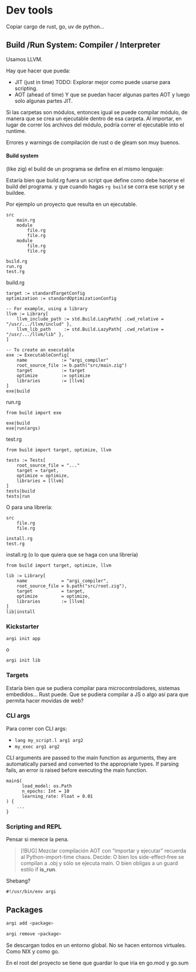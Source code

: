 # Dev tools

Copiar cargo de rust, go, uv de python...


## Build /Run System: Compiler / Interpreter

Usamos LLVM.

Hay que hacer que pueda:
- JIT (just in time)
	TODO: Explorar mejor como puede usarse para scripting.
- AOT (ahead of time)
Y que se puedan hacer algunas partes AOT y luego solo algunas partes JIT.

Si las carpetas son módulos, entonces igual se puede compilar módulo, de manera que se crea un ejecutable dentro de esa carpeta. Al importar, en lugar de correr los archivos del módulo, podría correr el ejecutable into el runtime.

Errores y warnings de compilación de rust o de gleam son muy buenos.

#### Build system

(like zig) el build de un programa se define en el mismo lenguaje:

Estaría bien que build.rg fuera un script que define como debe hacerse el build del programa. y que cuando hagas `rg build` se corra ese script y se buildee.

Por ejemplo un proyecto que resulta en un ejecutable.

```
src
	main.rg
	module
		file.rg
		file.rg
	module
		file.rg
		file.rg

build.rg
run.rg
test.rg
```


build.rg
```
target := standardTargetConfig
optimization := standardOptimizationConfig 

-- For example, using a library
llvm := Library[
	llvm_include_path := std.Build.LazyPath{ .cwd_relative = "/usr/.../llvm/includ" },
	llvm_lib_path     := std.Build.LazyPath{ .cwd_relative = "/usr/.../llvm/lib" },
]

-- To create an executable
exe := ExecutableConfig[
	name             := "argi_compiler"
	root_source_file := b.path("src/main.zig")
	target           := target
	optimize         := optimize
	libraries        := [llvm]
]
exe|build
```

run.rg
```
from build import exe

exe|build
exe|run(args)
```

test.rg
```
from build import target, optimize, llvm

tests := Tests[
    root_source_file = "..."
    target = target,
    optimize = optimize,
    libraries = [llvm]
]
tests|build
tests|run
```

O para una librería:

```
src
	file.rg
	file.rg

install.rg
test.rg
```

install.rg (o lo que quiera que se haga con una librería)
```
from build import target, optimize, llvm

lib := Library[
    name             = "argi_compiler",
    root_source_file = b.path("src/root.zig"),
	target           = target,
	optimize         = optimize,
	libraries        := [llvm]
]
lib|install
```

### Kickstarter

```
argi init app
```

o

```
argi init lib
```


### Targets

Estaría bien que se pudiera compilar para microcontroladores, sistemas embedidos... Rust puede.
Que se pudiera compilar a JS o algo así para que permita hacer movidas de web?


### CLI args

Para correr con CLI args:
- `lang my_script.l arg1 arg2`
- `my_exec arg1 arg2`

CLI arguments are passed to the main function as arguments, they are automatically parsed and converted to the appropriate types. If parsing fails, an error is raised before executing the main function.

```
main$(
      load_model: os.Path
      n_epochs: Int = 10
      learning_rate: Float = 0.01
) {
	...
}
```



### Scripting and REPL

Pensar si merece la pena.

> [!BUG]
> Mezclar compilación AOT con “importar y ejecutar” recuerda al Python-import-time chaos. Decide:
> O bien los side-effect‐free se compilan a .obj y sólo se ejecuta main.
> O bien obligas a un guard estilo if __is_run__.


Shebang?

```
#!/usr/bin/env argi
```


## Packages

```bash
argi add <package>
```

```bash
argi remove <package>
```

Se descargan todos en un entorno global. No se hacen entornos virtuales. Como NIX y como go.

En el root del proyecto se tiene que guardar lo que iria en go.mod y go.sum


